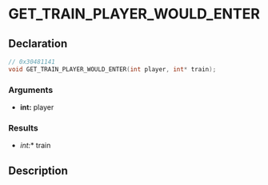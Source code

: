 # GET_TRAIN_PLAYER_WOULD_ENTER

## Declaration
```cpp
// 0x30481141
void GET_TRAIN_PLAYER_WOULD_ENTER(int player, int* train);
```

### Arguments
- **int:** player

### Results
- **int*:** train

## Description
